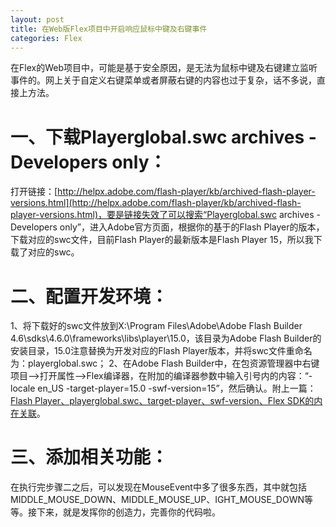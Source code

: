 ```yaml
---
layout: post
title: 在Web版Flex项目中开启响应鼠标中键及右键事件
categories: Flex
---
```


在Flex的Web项目中，可能是基于安全原因，是无法为鼠标中键及右键建立监听事件的。网上关于自定义右键菜单或者屏蔽右键的内容也过于复杂，话不多说，直接上方法。

# 一、下载Playerglobal.swc archives - Developers only：
打开链接：[http://helpx.adobe.com/flash-player/kb/archived-flash-player-versions.html](http://helpx.adobe.com/flash-player/kb/archived-flash-player-versions.html)，要是链接失效了可以搜索“Playerglobal.swc archives - Developers only”，进入Adobe官方页面，根据你的基于的Flash Player的版本，下载对应的swc文件，目前Flash Player的最新版本是Flash Player 15，所以我下载了对应的swc。

# 二、配置开发环境：
1、将下载好的swc文件放到X:\Program Files\Adobe\Adobe Flash Builder 4.6\sdks\4.6.0\frameworks\libs\player\15.0，该目录为Adobe Flash Builder的安装目录，15.0注意替换为开发对应的Flash Player版本，并将swc文件重命名为：playerglobal.swc；
2、在Adobe Flash Builder中，在包资源管理器中右键项目-->打开属性-->Flex编译器，在附加的编译器参数中输入引号内的内容：“-locale en_US -target-player=15.0 -swf-version=15”，然后确认。附上一篇：[Flash Player、playerglobal.swc、target-player、swf-version、Flex SDK的内在关联](http://celerysoft.blog.163.com/blog/static/2135250822014101911417804/)。

# 三、添加相关功能：
在执行完步骤二之后，可以发现在MouseEvent中多了很多东西，其中就包括MIDDLE_MOUSE_DOWN、MIDDLE_MOUSE_UP、IGHT_MOUSE_DOWN等等。接下来，就是发挥你的创造力，完善你的代码啦。
